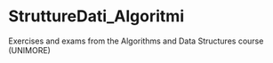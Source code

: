# StruttureDati_Algoritmi
Exercises and exams from the Algorithms and Data Structures course (UNIMORE)
